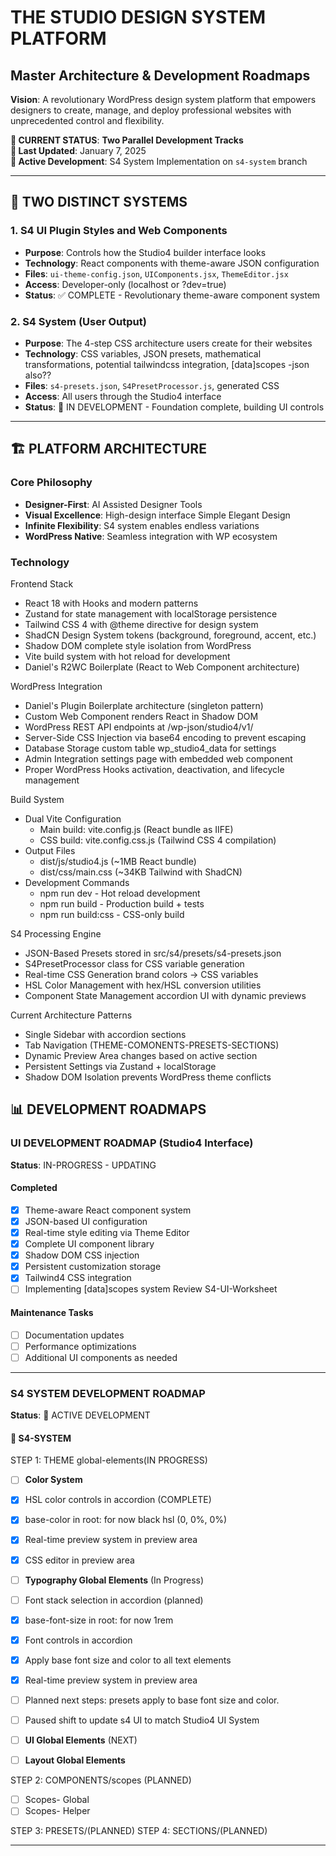 # THE STUDIO DESIGN SYSTEM PLATFORM
## Master Architecture & Development Roadmaps

**Vision**: A revolutionary WordPress design system platform that empowers designers to create, manage, and deploy professional websites with unprecedented control and flexibility.

**🚀 CURRENT STATUS**: **Two Parallel Development Tracks**  
**📅 Last Updated**: January 7, 2025  
**🎯 Active Development**: S4 System Implementation on `s4-system` branch

---

## 🎯 **TWO DISTINCT SYSTEMS**

### 1. **S4 UI** Plugin Styles and Web Components
- **Purpose**: Controls how the Studio4 builder interface looks
- **Technology**: React components with theme-aware JSON configuration  
- **Files**: `ui-theme-config.json`, `UIComponents.jsx`, `ThemeEditor.jsx`
- **Access**: Developer-only (localhost or ?dev=true)
- **Status**: ✅ COMPLETE - Revolutionary theme-aware component system

### 2. **S4 System** (User Output)
- **Purpose**: The 4-step CSS architecture users create for their websites
- **Technology**: CSS variables, JSON presets, mathematical transformations, potential tailwindcss integration, [data]scopes -json also??
- **Files**: `s4-presets.json`, `S4PresetProcessor.js`, generated CSS
- **Access**: All users through the Studio4 interface
- **Status**: 🔄 IN DEVELOPMENT - Foundation complete, building UI controls

---

## 🏗️ **PLATFORM ARCHITECTURE**

### **Core Philosophy**
- **Designer-First**: AI Assisted Designer Tools
- **Visual Excellence**: High-design interface Simple Elegant Design
- **Infinite Flexibility**: S4 system enables endless variations
- **WordPress Native**: Seamless integration with WP ecosystem

### **Technology**

  Frontend Stack

  - React 18 with Hooks and modern patterns
  - Zustand for state management with localStorage
  persistence
  - Tailwind CSS 4 with @theme directive for design
  system
  - ShadCN Design System tokens (background, foreground,
  accent, etc.)
  - Shadow DOM complete style isolation from WordPress
  - Vite build system with hot reload for development
  - Daniel's R2WC Boilerplate (React to Web Component
  architecture)
  

  WordPress Integration

  - Daniel's Plugin Boilerplate architecture (singleton
  pattern)
  - Custom Web Component <studio4-builder> renders React
  in Shadow DOM
  - WordPress REST API endpoints at /wp-json/studio4/v1/
  - Server-Side CSS Injection via base64 encoding to
  prevent escaping
  - Database Storage custom table wp_studio4_data for
  settings
  - Admin Integration settings page with embedded web
  component
  - Proper WordPress Hooks activation, deactivation, and
  lifecycle management

  Build System

  - Dual Vite Configuration
    - Main build: vite.config.js (React bundle as IIFE)
    - CSS build: vite.config.css.js (Tailwind CSS 4
  compilation)
  - Output Files
    - dist/js/studio4.js (~1MB React bundle)
    - dist/css/main.css (~34KB Tailwind with ShadCN)
  - Development Commands
    - npm run dev - Hot reload development
    - npm run build - Production build + tests
    - npm run build:css - CSS-only build

  S4 Processing Engine

  - JSON-Based Presets stored in
  src/s4/presets/s4-presets.json
  - S4PresetProcessor class for CSS variable generation
  - Real-time CSS Generation brand colors → CSS variables
  - HSL Color Management with hex/HSL conversion
  utilities
  - Component State Management accordion UI with dynamic
  previews

  Current Architecture Patterns

  - Single Sidebar with accordion sections
  - Tab Navigation (THEME-COMONENTS-PRESETS-SECTIONS)
  - Dynamic Preview Area changes based on active section
  - Persistent Settings via Zustand + localStorage
  - Shadow DOM Isolation prevents WordPress theme
  conflicts

## 📊 **DEVELOPMENT ROADMAPS**

### **UI DEVELOPMENT ROADMAP** (Studio4 Interface)
**Status**: IN-PROGRESS - UPDATING 

#### Completed
- [x] Theme-aware React component system
- [x] JSON-based UI configuration
- [x] Real-time style editing via Theme Editor
- [x] Complete UI component library
- [x] Shadow DOM CSS injection
- [x] Persistent customization storage
- [x] Tailwind4 CSS integration
- [ ] Implementing [data]scopes system  Review S4-UI-Worksheet

#### Maintenance Tasks
- [ ] Documentation updates
- [ ] Performance optimizations
- [ ] Additional UI components as needed

---

### **S4 SYSTEM DEVELOPMENT ROADMAP** 
**Status**: 🚧 ACTIVE DEVELOPMENT


#### 🔄 S4-SYSTEM 
STEP 1: THEME global-elements(IN PROGRESS)
- [ ] **Color System**
- [x] HSL color controls in accordion (COMPLETE)
- [x] base-color in root: for now black hsl (0, 0%, 0%)
- [x] Real-time preview system in preview area
- [x] CSS editor in preview area
- [ ] **Typography Global Elements** (In Progress)
- [ ] Font stack selection in accordion (planned)
- [X] base-font-size in root: for now 1rem
- [X] Font controls in accordion
- [x] Apply base font size and color to all text elements
- [x] Real-time preview system in preview area
- [ ] Planned next steps: presets apply to base font size and color.
- [ ] Paused shift to update s4 UI to match Studio4 UI System

- [ ] **UI Global Elements** (NEXT)
- [ ] **Layout Global Elements**

STEP 2: COMPONENTS/scopes (PLANNED)
- [ ] Scopes- Global
- [ ] Scopes- Helper

STEP 3: PRESETS/(PLANNED)
STEP 4: SECTIONS/(PLANNED)



---
